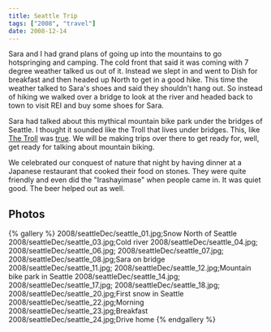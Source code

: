 ```yaml
---
title: Seattle Trip
tags: ["2008", "travel"]
date: 2008-12-14
---
```

Sara and I had grand plans of going up into the mountains to go hotspringing and camping.  The cold front that said it was coming with 7 degree weather talked us out of it.  Instead we slept in and went to Dish for breakfast and then headed up North to get in a good hike.  This time the weather talked to Sara's shoes and said they shouldn't hang out.  So instead of hiking we walked over a bridge to look at the river and headed back to town to visit REI and buy some shoes for Sara.

Sara had talked about this mythical mountain bike park under the bridges of Seattle.  I thought it sounded like the Troll that lives under bridges.  This, like <a href="http://www.whatrain.com/seattle/publicArt/troll.htm">The Troll</a> was <a href="http://evergreenmtb.org/colonnade/">true</a>.  We will be making trips over there to get ready for, well, get ready for talking about mountain biking.

We celebrated our conquest of nature that night by having dinner at a Japanese restaurant that cooked their food on stones.  They were quite friendly and even did the &quot;Irashayimase&quot; when people came in.  It was quiet good.  The beer helped out as well.

## Photos 

{% gallery %} 
2008/seattleDec/seattle_01.jpg;Snow North of Seattle
2008/seattleDec/seattle_03.jpg;Cold river
2008/seattleDec/seattle_04.jpg;
2008/seattleDec/seattle_06.jpg;
2008/seattleDec/seattle_07.jpg;
2008/seattleDec/seattle_08.jpg;Sara on bridge
2008/seattleDec/seattle_11.jpg;
2008/seattleDec/seattle_12.jpg;Mountain bike park in Seattle
2008/seattleDec/seattle_14.jpg;
2008/seattleDec/seattle_17.jpg;
2008/seattleDec/seattle_18.jpg;
2008/seattleDec/seattle_20.jpg;First snow in Seattle
2008/seattleDec/seattle_22.jpg;Morning
2008/seattleDec/seattle_23.jpg;Breakfast
2008/seattleDec/seattle_24.jpg;Drive home
{% endgallery %}
